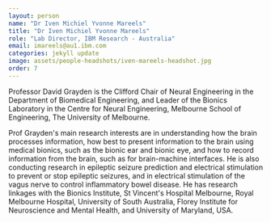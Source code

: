 ```yaml
---
layout: person
name: "Dr Iven Michiel Yvonne Mareels"
title: "Dr Iven Michiel Yvonne Mareels"
role: "Lab Director, IBM Research - Australia"
email: imareels@au1.ibm.com
categories: jekyll update
image: assets/people-headshots/iven-mareels-headshot.jpg
order: 7
---
```

Professor David Grayden is the Clifford Chair of Neural Engineering in the Department of Biomedical Engineering, and Leader of the Bionics Laboratory in the Centre for Neural Engineering, Melbourne School of Engineering, The University of Melbourne.

Prof Grayden's main research interests are in understanding how the brain processes information, how best to present information to the brain using medical bionics, such as the bionic ear and bionic eye, and how to record information from the brain, such as for brain-machine interfaces. He is also conducting research in epileptic seizure prediction and electrical stimulation to prevent or stop epileptic seizures, and in electrical stimulation of the vagus nerve to control inflammatory bowel disease. He has research linkages with the Bionics Institute, St Vincent's Hospital Melbourne, Royal Melbourne Hospital, University of South Australia, Florey Institute for Neuroscience and Mental Health, and University of Maryland, USA.
